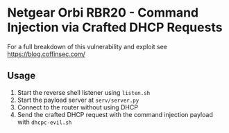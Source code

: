 # Netgear Orbi RBR20 - Command Injection via Crafted DHCP Requests

For a full breakdown of this vulnerability and exploit see https://blog.coffinsec.com/

## Usage

1. Start the reverse shell listener using `listen.sh`
3. Start the payload server at `serv/server.py`
2. Connect to the router without using DHCP
4. Send the crafted DHCP request with the command injection payload with `dhcpc-evil.sh`
